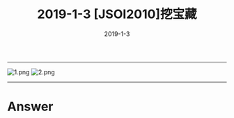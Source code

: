 ﻿---
layout: post
title: 2019-1-3 [JSOI2010]挖宝藏

date: 2019-1-3
categories: blog
tags: [JSOI,2010]
description: BZOJ5023
---

---------------------
![1.png](https://i.loli.net/2019/01/03/5c2e0a01dc38d.png)
![2.png](https://i.loli.net/2019/01/03/5c2e0a12dc7de.png)


---------------------------------------------------------------------------------------------------------

# Answer

